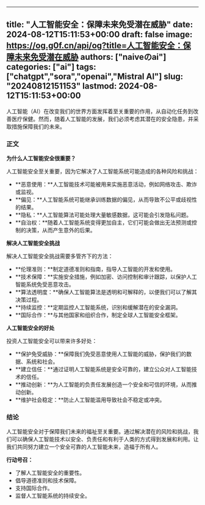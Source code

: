 
---
title: "人工智能安全：保障未来免受潜在威胁"
date: 2024-08-12T15:11:53+00:00
draft: false
image: https://og.g0f.cn/api/og?title=人工智能安全：保障未来免受潜在威胁
authors: ["naiveのai"]
categories: ["ai"]
tags: ["chatgpt","sora","openai","Mistral AI"]
slug: "20240812151153"
lastmod: 2024-08-12T15:11:53+00:00
---
人工智能（AI）在改变我们的世界方面发挥着至关重要的作用，从自动化任务到改善医疗保健。然而，随着人工智能的发展，我们必须考虑其潜在的安全隐患，并采取措施保障我们的未来。

### 正文

**为什么人工智能安全很重要？**

人工智能安全至关重要，因为它解决了人工智能系统可能造成的各种风险和挑战：

* **恶意使用：**人工智能技术可能被用来实施恶意活动，例如网络攻击、欺诈或监视。
* **偏见：**人工智能系统可能继承训练数据的偏见，从而导致不公平或歧视性的结果。
* **隐私：**人工智能算法可能处理大量敏感数据，这可能会引发隐私问题。
* **自治权：**随着人工智能系统变得更加自主，它们可能会做出无法预测或控制的决策，从而产生意外的后果。

**解决人工智能安全挑战**

解决人工智能安全挑战需要多管齐下的方法：

* **伦理准则：**制定道德准则和指南，指导人工智能的开发和使用。
* **技术保障：**实施安全措施，例如加密、访问控制和审计跟踪，以保护人工智能系统免受恶意攻击。
* **算法透明度：**确保人工智能算法是透明和可解释的，以便我们可以了解其决策过程。
* **持续监控：**定期监控人工智能系统，识别和缓解潜在的安全漏洞。
* **国际合作：**与其他国家和组织合作，制定全球人工智能安全框架。

**人工智能安全的好处**

投资人工智能安全可以带来许多好处：

* **保护免受威胁：**保障我们免受恶意使用人工智能的威胁，保护我们的数据、系统和社会。
* **建立信任：**通过证明人工智能系统是安全可靠的，建立公众对人工智能技术的信任。
* **推动创新：**为人工智能的负责任发展创造一个安全和可信的环境，从而推动创新。
* **维护社会稳定：**防止人工智能滥用导致社会不稳定或冲突。

### 结论

人工智能安全对于保障我们未来的福祉至关重要。通过解决潜在的风险和挑战，我们可以确保人工智能技术以安全、负责任和有利于人类的方式得到发展和利用。让我们共同努力建立一个安全可靠的人工智能未来，造福于所有人。

**行动号召：**

* 了解人工智能安全的重要性。
* 倡导道德准则和技术保障。
* 支持国际合作。
* 监督人工智能系统的持续安全。
